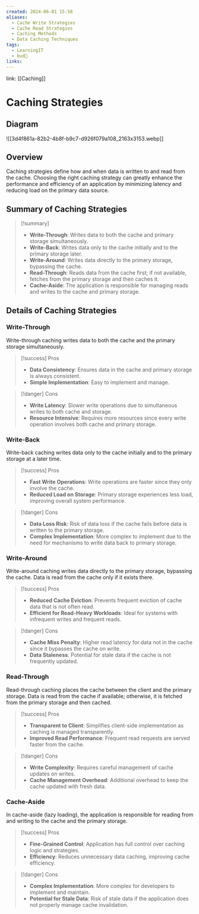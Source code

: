 ```yaml
---
created: 2024-06-01 15:58
aliases:
  - Cache Write Strategies
  - Cache Read Strategies
  - Caching Methods
  - Data Caching Techniques
tags:
  - LearningIT
  - bud🌿
links:
---
```


link: [[Caching]]

# Caching Strategies

## Diagram
![[3d4f861a-82b2-4b8f-b9c7-d926f079a108_2163x3153.webp]]

## Overview

Caching strategies define how and when data is written to and read from the cache. Choosing the right caching strategy can greatly enhance the performance and efficiency of an application by minimizing latency and reducing load on the primary data source.

## Summary of Caching Strategies

> [!summary]
> 
> - **Write-Through**: Writes data to both the cache and primary storage simultaneously.
> - **Write-Back**: Writes data only to the cache initially and to the primary storage later.
> - **Write-Around**: Writes data directly to the primary storage, bypassing the cache.
> - **Read-Through**: Reads data from the cache first; if not available, fetches from the primary storage and then caches it.
> - **Cache-Aside**: The application is responsible for managing reads and writes to the cache and primary storage.

## Details of Caching Strategies

### Write-Through

Write-through caching writes data to both the cache and the primary storage simultaneously.

> [!success] Pros
> 
> - **Data Consistency**: Ensures data in the cache and primary storage is always consistent.
> - **Simple Implementation**: Easy to implement and manage.

> [!danger] Cons
> 
> - **Write Latency**: Slower write operations due to simultaneous writes to both cache and storage.
> - **Resource Intensive**: Requires more resources since every write operation involves both cache and primary storage.

### Write-Back

Write-back caching writes data only to the cache initially and to the primary storage at a later time.

> [!success] Pros
> 
> - **Fast Write Operations**: Write operations are faster since they only involve the cache.
> - **Reduced Load on Storage**: Primary storage experiences less load, improving overall system performance.

> [!danger] Cons
> 
> - **Data Loss Risk**: Risk of data loss if the cache fails before data is written to the primary storage.
> - **Complex Implementation**: More complex to implement due to the need for mechanisms to write data back to primary storage.

### Write-Around

Write-around caching writes data directly to the primary storage, bypassing the cache. Data is read from the cache only if it exists there.

> [!success] Pros
> 
> - **Reduced Cache Eviction**: Prevents frequent eviction of cache data that is not often read.
> - **Efficient for Read-Heavy Workloads**: Ideal for systems with infrequent writes and frequent reads.

> [!danger] Cons
> 
> - **Cache Miss Penalty**: Higher read latency for data not in the cache since it bypasses the cache on write.
> - **Data Staleness**: Potential for stale data if the cache is not frequently updated.

### Read-Through

Read-through caching places the cache between the client and the primary storage. Data is read from the cache if available; otherwise, it is fetched from the primary storage and then cached.

> [!success] Pros
> 
> - **Transparent to Client**: Simplifies client-side implementation as caching is managed transparently.
> - **Improved Read Performance**: Frequent read requests are served faster from the cache.

> [!danger] Cons
> 
> - **Write Complexity**: Requires careful management of cache updates on writes.
> - **Cache Management Overhead**: Additional overhead to keep the cache updated with fresh data.

### Cache-Aside

In cache-aside (lazy loading), the application is responsible for reading from and writing to the cache and the primary storage.

> [!success] Pros
> 
> - **Fine-Grained Control**: Application has full control over caching logic and strategies.
> - **Efficiency**: Reduces unnecessary data caching, improving cache efficiency.

> [!danger] Cons
> 
> - **Complex Implementation**: More complex for developers to implement and maintain.
> - **Potential for Stale Data**: Risk of stale data if the application does not properly manage cache invalidation.


